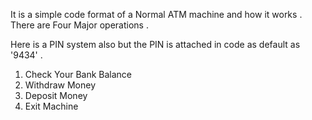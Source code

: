 It is a simple code format of a Normal ATM machine and how it works .
There are Four Major operations .

Here is a PIN system also but the PIN is attached in code as default as '9434' .

1. Check Your Bank Balance
2. Withdraw Money
3. Deposit Money
4. Exit Machine

